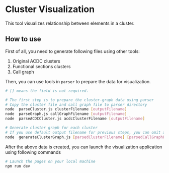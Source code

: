 # Cluster Visualization

This tool visualizes relationship between elements in a cluster.

## How to use

First of all, you need to generate following files using other tools:

1. Original ACDC clusters
2. Functional sections clusters
3. Call graph

Then, you can use tools in `parser` to prepare the data for visualization.

```bash
# [] means the field is not required.

# The first step is to prepare the cluster-graph data using parser
# Copy the cluster file and call graph file to parser directory
node  parseCluster.js clusterFilename [outputFilename]
node  parseGraph.js callGraphFilename [outputFilename]
node  parseACDCCluster.js acdcClusterFilename [outputFilename]

# Generate cluster graph for each cluster
# If you use default output filename for previous steps, you can omit all fields
node  generateClusterGraph.js [parsedClusterFilename] [parsedCallGraphFilename] [parsedACDCClusterFilename] [outputDir]
```

After the above data is created, you can launch the visualization application
using following commands

```bash
# Launch the pages on your local machine
npm run dev
```
